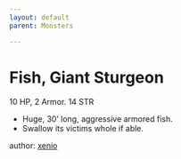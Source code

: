 ```yaml
---
layout: default
parent: Monsters 

--- 
```

# Fish, Giant Sturgeon
10 HP, 2 Armor.   14 STR  
- Huge, 30’ long, aggressive armored fish.  
- Swallow its victims whole if able.  





author: [xenio](https://xenioinabottle.blogspot.com/2021/02/classic-monsters-for-cairnito-part-1.html) 


